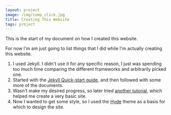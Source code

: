 ```yaml
---
layout: project
image: /img/comp_click.jpg
title: Creating This Website
tags: project
---
```

This is the start of my document on how I created this website.

For now I'm am just going to list things that I did while I'm actually 
creating this website.

1. I used Jekyll. I didn't use it for any specific reason, I just was spending
  too much time comparing the different frameworks and arbitrarily picked one.
2. Started with the [Jekyll Quick-start guide][1], and then followed with some
  more of the documents.
3. Wasn't make my desired progress, so later tried [another tutorial][2], which
  helped me create a very basic site.
4. Now I wanted to get some style, so I used the [Hyde][3] theme as a basis for
  which to design the site.

[1]: http://jekyllrb.com/docs/quickstart/
[2]: http://code.tutsplus.com/articles/building-static-sites-with-jekyll--net-22211
[3]: http://hyde.getpoole.com/
